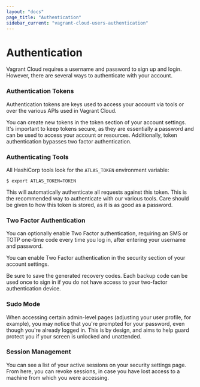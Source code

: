 ```yaml
---
layout: "docs"
page_title: "Authentication"
sidebar_current: "vagrant-cloud-users-authentication"
---
```


# Authentication

Vagrant Cloud requires a username and password to sign up and login.
However, there are several ways to authenticate with your account.

### Authentication Tokens

Authentication tokens are keys used to access your account via tools or over the
various APIs used in Vagrant Cloud.

You can create new tokens in the token section of your account settings. It's
important to keep tokens secure, as they are essentially a password and can be
used to access your account or resources. Additionally, token authentication
bypasses two factor authentication.

### Authenticating Tools

All HashiCorp tools look for the `ATLAS_TOKEN` environment variable:

```shell
$ export ATLAS_TOKEN=TOKEN
```

This will automatically authenticate all requests against this token. This is
the recommended way to authenticate with our various tools. Care should be given
to how this token is stored, as it is as good as a password.

### Two Factor Authentication

You can optionally enable Two Factor authentication, requiring an SMS or TOTP
one-time code every time you log in, after entering your username and password.

You can enable Two Factor authentication in the security section of your account
settings.

Be sure to save the generated recovery codes. Each backup code can be used once
to sign in if you do not have access to your two-factor authentication device.

### Sudo Mode

When accessing certain admin-level pages (adjusting your user profile, for
example), you may notice that you're prompted for your password, even though
you're already logged in. This is by design, and aims to help guard protect you
if your screen is unlocked and unattended.

### Session Management

You can see a list of your active sessions on your security settings page. From
here, you can revoke sessions, in case you have lost access to a machine from
which you were accessing.
